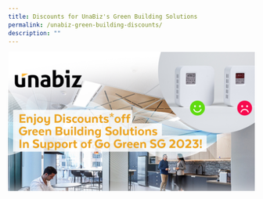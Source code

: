 ```yaml
---
title: Discounts for UnaBiz's Green Building Solutions
permalink: /unabiz-green-building-discounts/
description: ""
---
```

![](/images/Challenges%20&%20Deals/unabiz%20picture.png)